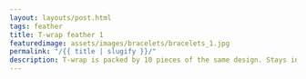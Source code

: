```yaml
---
layout: layouts/post.html
tags: feather
title: T-wrap feather 1
featuredimage: assets/images/bracelets/bracelets_1.jpg
permalink: "/{{ title | slugify }}/"
description: T-wrap is packed by 10 pieces of the same design. Stays in the hair for weeks. It's handmade and probably the worlds best "walking" commercial.
---
```

